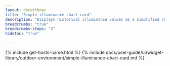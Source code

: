 ```yaml
---
layout: docwithnav
title: "Simple illuminance chart card"
description: "Displays historical illuminance values as a simplified chart. Optionally may display the corresponding latest illuminance value."
breadcrumbs: "true"
breadcrumbs-steps: "2"
hidetoc: "true"

---
```

{% include get-hosts-name.html %}
{% include docs/user-guide/ui/widget-library/outdoor-environment/simple-illuminance-chart-card.md %}
